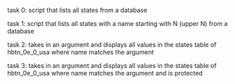 task 0: script that lists all states from a database

task 1: script that lists all states with a name starting with N (upper N) from a database

task 2: takes in an argument and displays all values in the states table of hbtn_0e_0_usa where name matches the argument

task 3: takes in an argument and displays all values in the states table of hbtn_0e_0_usa where name matches the argument and is protected 